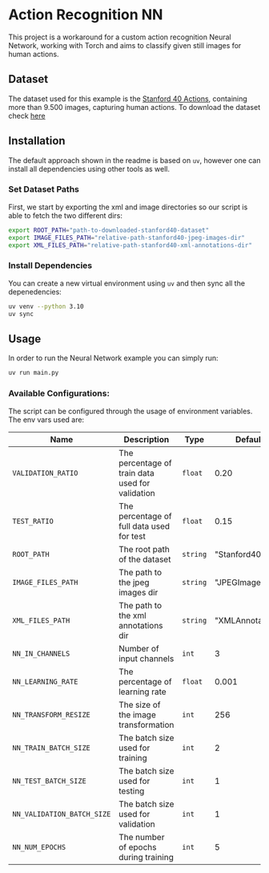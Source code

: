 # Action Recognition NN

This project is a workaround for a custom action recognition Neural Network, working with Torch and aims to classify given still images for human actions.

## Dataset

The dataset used for this example is the [Stanford 40 Actions](http://vision.stanford.edu/Datasets/40actions.html), containing more than 9.500 images, capturing human actions. To download the dataset check [here](http://vision.stanford.edu/Datasets/Stanford40.zip)

## Installation

The default approach shown in the readme is based on `uv`, however one can install all dependencies using other tools as well.

### Set Dataset Paths

First, we start by exporting the xml and image directories so our script is able to fetch the two different dirs:

```bash
export ROOT_PATH="path-to-downloaded-stanford40-dataset"
export IMAGE_FILES_PATH="relative-path-stanford40-jpeg-images-dir"
export XML_FILES_PATH="relative-path-stanford40-xml-annotations-dir"
```

### Install Dependencies

You can create a new virtual environment using `uv` and then sync all the depenedencies:

```bash
uv venv --python 3.10
uv sync
```

## Usage

In order to run the Neural Network example you can simply run:

```bash
uv run main.py
```

### Available Configurations:

The script can be configured through the usage of environment variables. The env vars used are:

| Name                       | Description                                      | Type     | Default          |
| -------------------------- | ------------------------------------------------ | -------- | ---------------- |
| `VALIDATION_RATIO`         | The percentage of train data used for validation | `float`  | 0.20             |
| `TEST_RATIO`               | The percentage of full data used for test        | `float`  | 0.15             |
| `ROOT_PATH`                | The root path of the dataset                     | `string` | "Stanford40"     |
| `IMAGE_FILES_PATH`         | The path to the jpeg images dir                  | `string` | "JPEGImages"     |
| `XML_FILES_PATH`           | The path to the xml annotations dir              | `string` | "XMLAnnotations" |
| `NN_IN_CHANNELS`           | Number of input channels                         | `int`    | 3                |
| `NN_LEARNING_RATE`         | The percentage of learning rate                  | `float`  | 0.001            |
| `NN_TRANSFORM_RESIZE`      | The size of the image transformation             | `int`    | 256              |
| `NN_TRAIN_BATCH_SIZE`      | The batch size used for training                 | `int`    | 2                |
| `NN_TEST_BATCH_SIZE`       | The batch size used for testing                  | `int`    | 1                |
| `NN_VALIDATION_BATCH_SIZE` | The batch size used for validation               | `int`    | 1                |
| `NN_NUM_EPOCHS`            | The number of epochs during training             | `int`    | 5                |
